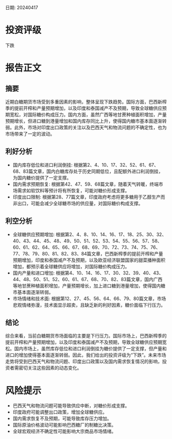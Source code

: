 
日期: 20240417

# 投资评级

下跌

# 报告正文

## 摘要

近期白糖期货市场受到多重因素的影响，整体呈现下跌趋势。国际方面，巴西新榨季的提前开榨和产量预期增加，以及印度和泰国减产不及预期，导致全球糖供应预期宽松，对国际糖价构成压力。国内方面，虽然广西等地甘蔗种植面积增加，产量预期增长，但进口糖到港量增加和国内库存同比上升，使得国内糖市基本面逐渐转弱。此外，市场对印度出口政策的关注以及巴西天气和物流问题的不确定性，也为市场带来了一定的波动。

## 利好分析

* 国内库存低位和进口利润倒挂: 根据第2、4、10、17、32、52、61、67、68、83篇文章，国内白糖库存处于历史同期低位，且配额外进口利润倒挂，为国内糖价提供了一定支撑。
* 国内需求预期恢复: 根据第42、47、59、68篇文章，随着天气转暖，终端市场需求如软饮料等预计将有所恢复，可能对糖价形成支撑。
* 印度出口限制: 根据第28、77篇文章，印度政府考虑将更多糖用于乙醇生产而非出口，可能会减少全球糖市场的供应量，对国际糖价构成支撑。

## 利空分析

* 全球糖供应预期增加: 根据第2、4、8、10、14、16、17、18、25、30、32、40、43、44、45、48、49、50、51、52、53、54、55、56、57、58、60、61、62、64、65、66、67、68、69、70、72、73、74、75、76、77、78、79、80、81、82、83、84篇文章，巴西新榨季的提前开榨和产量预期增加，印度和泰国减产不及预期，以及欧亚经济联盟国家的甜菜播种面积增加，都预示着全球糖供应将增加，对国际糖价构成压力。
* 国内产量和进口增加: 根据第4、10、14、16、17、30、32、39、40、43、44、48、50、51、52、60、61、67、68、70、82、83篇文章，国内广西等地甘蔗种植面积增加，产量预期增长，加上进口糖到港量增加，使得国内糖市基本面逐渐转弱。
* 市场情绪和技术面: 根据第12、27、45、56、64、66、79、80篇文章，市场悲观情绪弥漫，技术面显示超卖，且缺乏新的利好因素，糖价面临下行压力。

## 结论

综合来看，当前白糖期货市场面临的主要是下行压力。国际市场上，巴西新榨季的提前开榨和产量预期增加，以及印度和泰国减产不及预期，导致全球糖供应预期宽松。国内市场上，虽然库存低位和进口利润倒挂为糖价提供了一定支撑，但产量和进口的增加使得基本面逐渐转弱。因此，我们给出的投资评级为“下跌”。未来市场走势将受到巴西天气和物流问题、印度出口政策以及国内需求恢复情况的影响，投资者需密切关注这些因素的动态变化。

# 风险提示

* 巴西天气和物流问题可能导致供应中断，对糖价形成支撑。
* 印度政府可能调整出口政策，增加全球糖供应。
* 国内需求恢复不及预期，可能导致库存压力增加。
* 国际原油价格波动可能影响巴西糖厂的制糖比决策。
* 全球宏观经济不确定性可能影响大宗商品市场情绪。

